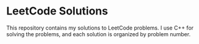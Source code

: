 # LeetCode Solutions

This repository contains my solutions to LeetCode problems. 
I use C++ for solving the problems, and each solution is organized by problem number.
